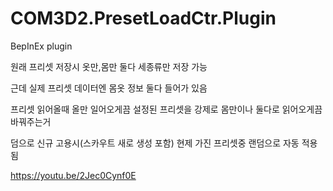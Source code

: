 # COM3D2.PresetLoadCtr.Plugin

BepInEx plugin




원래 프리셋 저장시 옷만,몸만 둘다 세종류만 저장 가능  

근데 실제 프리셋 데이터엔 몸옷 정보 둘다 들어가 있음  

프리셋 읽어올때 올만 일어오게끔 설정된 프리셋을 강제로 몸만이나 둘다로 읽어오게끔 바꿔주는거  


덤으로 신규 고용시(스카우트 새로 생성 포함) 현제 가진 프리셋중 랜덤으로 자동 적용됨  


https://youtu.be/2Jec0Cynf0E
